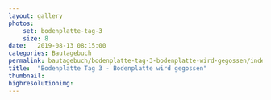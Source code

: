 ```yaml
---
layout: gallery
photos:
    set: bodenplatte-tag-3
    size: 8
date:   2019-08-13 08:15:00
categories: Bautagebuch
permalink: bautagebuch/bodenplatte-tag-3-bodenplatte-wird-gegossen/index.html
title:  "Bodenplatte Tag 3 - Bodenplatte wird gegossen"
thumbnail: 
highresolutionimg: 
---
```


